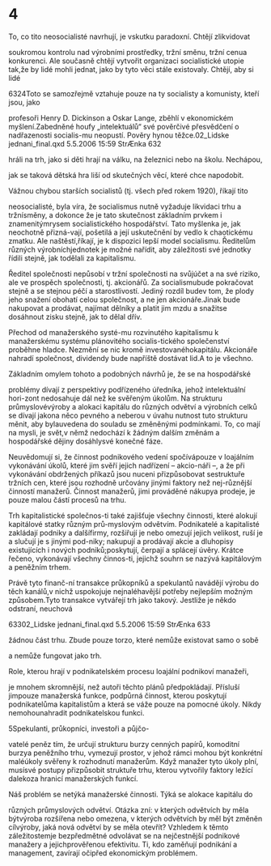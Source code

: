 # 4

To, co tito neosocialisté navrhují, je vskutku paradoxní. Chtějí zlikvidovat

soukromou kontrolu nad výrobními prostředky, tržní směnu, tržní cenua konkurenci. Ale současně chtějí vytvořit organizaci socialistické utopie tak,že by lidé mohli jednat, jako by tyto věci stále existovaly. Chtějí, aby si lidé

6324Toto se samozřejmě vztahuje pouze na ty socialisty a komunisty, kteří jsou, jako

profesoři Henry D. Dickinson a Oskar Lange, zběhlí v ekonomickém myšlení.Zabedněné houfy „intelektuálů“ své pověrčivé přesvědčení o nadřazenosti socialis-mu neopustí. Pověry hynou těžce.02_Lidske jednani_final.qxd 5.5.2006 15:59 StrÆnka 632

hráli na trh, jako si děti hrají na válku, na železnici nebo na školu. Nechápou,

jak se taková dětská hra liší od skutečných věcí, které chce napodobit.

Vážnou chybou starších socialistů (tj. všech před rokem 1920), říkají tito

neosocialisté, byla víra, že socialismus nutně vyžaduje likvidaci trhu a tržnísměny, a dokonce že je tato skutečnost základním prvkem i znamenitýmrysem socialistického hospodářství. Tato myšlenka je, jak neochotně přizná-vají, pošetilá a její uskutečnění by vedlo k chaotickému zmatku. Ale naštěstí,říkají, je k dispozici lepší model socialismu. Ředitelům různých výrobníchjednotek je možné nařídit, aby záležitosti své jednotky řídili stejně, jak todělali za kapitalismu.

Ředitel společnosti nepůsobí v tržní společnosti na svůjúčet a na své riziko, ale ve prospěch společnosti, tj. akcionářů. Za socialismubude pokračovat stejně a se stejnou péčí a starostlivostí. Jediný rozdíl budev tom, že plody jeho snažení obohatí celou společnost, a ne jen akcionáře.Jinak bude nakupovat a prodávat, najímat dělníky a platit jim mzdu a snažitse dosáhnout zisku stejně, jak to dělal dřív.

Přechod od manažerského systé-mu rozvinutého kapitalismu k manažerskému systému plánovitého socialis-tického společenství proběhne hladce. Nezmění se nic kromě investovanéhokapitálu. Akcionáře nahradí společnost, dividendy bude napříště dostávat lid.A to je všechno.

Základním omylem tohoto a podobných návrhů je, že se na hospodářské

problémy dívají z perspektivy podřízeného úředníka, jehož intelektuální hori-zont nedosahuje dál než ke svěřeným úkolům. Na strukturu průmyslovévýroby a alokaci kapitálu do různých odvětví a výrobních celků se dívají jakona něco pevného a neberou v úvahu nutnost tuto strukturu měnit, aby bylauvedena do souladu se změněnými podmínkami. To, co mají na mysli, je svět,v němž nedochází k žádným dalším změnám a hospodářské dějiny dosáhlysvé konečné fáze.

Neuvědomují si, že činnost podnikového vedení spočívápouze v loajálním vykonávání úkolů, které jim svěří jejich nadřízení – akcio-náři –, a že při vykonávání obdržených příkazů jsou nuceni přizpůsobovat sestruktuře tržních cen, které jsou rozhodně určovány jinými faktory než nej-různější činností manažerů. Činnost manažerů, jimi prováděné nákupya prodeje, je pouze malou částí procesů na trhu.

Trh kapitalistické společnos-ti také zajišťuje všechny činnosti, které alokují kapitálové statky různým prů-myslovým odvětvím. Podnikatelé a kapitalisté zakládají podniky a dalšífirmy, rozšiřují je nebo omezují jejich velikost, ruší je a slučují je s jinými pod-niky; nakupují a prodávají akcie a dluhopisy existujících i nových podniků;poskytují, čerpají a splácejí úvěry. Krátce řečeno, vykonávají všechny činnos-ti, jejichž souhrn se nazývá kapitálovým a peněžním trhem.

Právě tyto finanč-ní transakce průkopníků a spekulantů navádějí výrobu do těch kanálů,v nichž uspokojuje nejnaléhavější potřeby nejlepším možným způsobem.Tyto transakce vytvářejí trh jako takový. Jestliže je někdo odstraní, neuchová

63302_Lidske jednani_final.qxd 5.5.2006 15:59 StrÆnka 633

žádnou část trhu. Zbude pouze torzo, které nemůže existovat samo o sobě

a nemůže fungovat jako trh.

Role, kterou hrají v podnikatelském procesu loajální podnikoví manažeři,

je mnohem skromnější, než autoři těchto plánů předpokládají. Přísluší jimpouze manažerská funkce, podpůrná činnost, kterou poskytují podnikatelůma kapitalistům a která se váže pouze na pomocné úkoly. Nikdy nemohounahradit podnikatelskou funkci.

5Spekulanti, průkopníci, investoři a půjčo-

vatelé peněz tím, že určují strukturu burzy cenných papírů, komoditní burzya peněžního trhu, vymezují prostor, v jehož rámci mohou být konkrétní maléúkoly svěřeny k rozhodnutí manažerům. Když manažer tyto úkoly plní, musísvé postupy přizpůsobit struktuře trhu, kterou vytvořily faktory ležící dalekoza hranicí manažerských funkcí.

Náš problém se netýká manažerské činnosti. Týká se alokace kapitálu do

různých průmyslových odvětví. Otázka zní: v kterých odvětvích by měla býtvýroba rozšířena nebo omezena, v kterých odvětvích by měl být změněn cílvýroby, jaká nová odvětví by se měla otevřít? Vzhledem k těmto záležitostemje bezpředmětné odvolávat se na nejčestnější podnikové manažery a jejichprověřenou efektivitu. Ti, kdo zaměňují podnikání a management, zavírají očipřed ekonomickým problémem.
